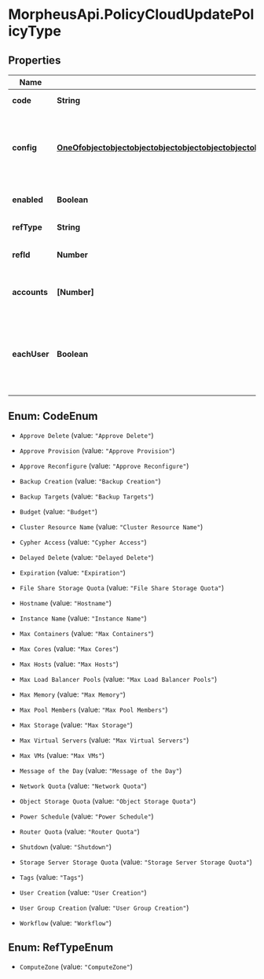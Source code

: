 # MorpheusApi.PolicyCloudUpdatePolicyType

## Properties

Name | Type | Description | Notes
------------ | ------------- | ------------- | -------------
**code** | **String** | The policy type | [optional] 
**config** | [**OneOfobjectobjectobjectobjectobjectobjectobjectobjectobjectobjectobjectobjectobjectobjectobjectobjectobjectobjectobjectobjectobjectobjectobjectobjectobjectobjectobjectobjectobjectobject**](OneOfobjectobjectobjectobjectobjectobjectobjectobjectobjectobjectobjectobjectobjectobjectobjectobjectobjectobjectobjectobjectobjectobjectobjectobjectobjectobjectobjectobjectobjectobject.md) | A map of config values. The expected values vary by policyType. | [optional] 
**enabled** | **Boolean** | Set to false to disable | [optional] [default to true]
**refType** | **String** | Scope object type | [optional] 
**refId** | **Number** | Scope object ID (&#x60;cloud&#x60;) | [optional] 
**accounts** | **[Number]** | Array of tenants to scope the policy to | [optional] 
**eachUser** | **Boolean** | Apply individually to each user in role.  Only when &#x60;refType&#x60; equals &#x60;Role&#x60; | [optional] 



## Enum: CodeEnum


* `Approve Delete` (value: `"Approve Delete"`)

* `Approve Provision` (value: `"Approve Provision"`)

* `Approve Reconfigure` (value: `"Approve Reconfigure"`)

* `Backup Creation` (value: `"Backup Creation"`)

* `Backup Targets` (value: `"Backup Targets"`)

* `Budget` (value: `"Budget"`)

* `Cluster Resource Name` (value: `"Cluster Resource Name"`)

* `Cypher Access` (value: `"Cypher Access"`)

* `Delayed Delete` (value: `"Delayed Delete"`)

* `Expiration` (value: `"Expiration"`)

* `File Share Storage Quota` (value: `"File Share Storage Quota"`)

* `Hostname` (value: `"Hostname"`)

* `Instance Name` (value: `"Instance Name"`)

* `Max Containers` (value: `"Max Containers"`)

* `Max Cores` (value: `"Max Cores"`)

* `Max Hosts` (value: `"Max Hosts"`)

* `Max Load Balancer Pools` (value: `"Max Load Balancer Pools"`)

* `Max Memory` (value: `"Max Memory"`)

* `Max Pool Members` (value: `"Max Pool Members"`)

* `Max Storage` (value: `"Max Storage"`)

* `Max Virtual Servers` (value: `"Max Virtual Servers"`)

* `Max VMs` (value: `"Max VMs"`)

* `Message of the Day` (value: `"Message of the Day"`)

* `Network Quota` (value: `"Network Quota"`)

* `Object Storage Quota` (value: `"Object Storage Quota"`)

* `Power Schedule` (value: `"Power Schedule"`)

* `Router Quota` (value: `"Router Quota"`)

* `Shutdown` (value: `"Shutdown"`)

* `Storage Server Storage Quota` (value: `"Storage Server Storage Quota"`)

* `Tags` (value: `"Tags"`)

* `User Creation` (value: `"User Creation"`)

* `User Group Creation` (value: `"User Group Creation"`)

* `Workflow` (value: `"Workflow"`)





## Enum: RefTypeEnum


* `ComputeZone` (value: `"ComputeZone"`)




